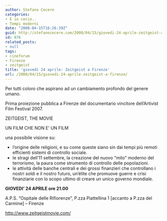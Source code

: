 ```yaml
---
author: Stefano Cecere
categories:
- E io cecio..
- Tempi moderni
date: "2008-04-15T16:26:39Z"
guid: http://stefanocecere.com/2008/04/15/giovedi-24-aprile-zeitgeist-a-firenze/
id: 876
related_posts:
- null
tags:
- cineforum
- Firenze
- zeitgeist
title: 'giovedì 24 aprile: Zeitgeist a Firenze'
url: /2008/04/15/giovedi-24-aprile-zeitgeist-a-firenze/
---
```


Per tutti coloro che aspirano ad un cambiamento profondo del genere umano.
  
Prima proiezione pubblica a Firenze del documentario vincitore dell&#8217;Artivist Film Festival 2007.

ZEITGEIST, THE MOVIE
  
UN FILM CHE NON E&#8217; UN FILM
  
una possibile visione su:

  * l&#8217;origine delle religioni, e su come queste siano sin dai tempi più remoti efficienti sistemi di controllo sociale.
  * le stragi dell&#8217;11 settembre, la creazione del nuovo &#8220;mito&#8221; moderno del terrorismo, la paura come strumento di controllo delle popolazioni.
  * le attività delle banche centrali e dei grossi finanzieri che controllano i nostri soldi e il nostro futuro, un&#8217;élite che promuove guerre e crisi finanziarie con lo scopo ultimo di creare un unico governo mondiale.

**GIOVEDI&#8217; 24 APRILE ore 21.00**
  
A.P.S. &#8220;Ospitale delle Rifiorenze&#8221;, P.zza Piattellina 1 [accanto a P.zza del Carmine] &#8211; Firenze
  
<http://www.zeitgeistmovie.com/>